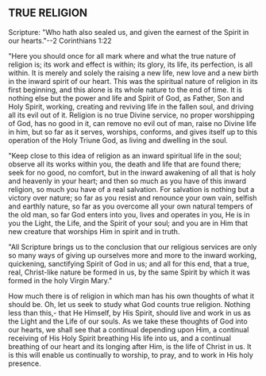 ## TRUE RELIGION ##

Scripture: "Who hath also sealed us, and given the earnest of the Spirit in our hearts."--2 Corinthians 1:22



"Here you should once for all mark where and what the true nature of religion is; its work and effect is within; its glory, its life, its perfection, is all within. It is merely and solely the raising a new life, new love and a new birth in the inward spirit of our heart. This was the spiritual nature of religion in its first beginning, and this alone is its whole nature to the end of time. It is nothing else but the power and life and Spirit of God, as Father, Son and Holy Spirit, working, creating and reviving life in the fallen soul, and driving all its evil out of it. Religion is no true Divine service, no proper worshipping of God, has no good in it, can remove no evil out of man, raise no Divine life in him, but so far as it serves, worships, conforms, and gives itself up to this operation of the Holy Triune God, as living and dwelling in the soul.



"Keep close to this idea of religion as an inward spiritual life in the soul; observe all its works within you, the death and life that are found there; seek for no good, no comfort, but in the inward awakening of all that is holy and heavenly in your heart; and then so much as you have of this inward religion, so much you have of a real salvation. For salvation is nothing but a victory over nature; so far as you resist and renounce your own vain, selfish and earthly nature, so far as you overcome all your own natural tempers of the old man, so far God enters into you, lives and operates in you, He is in you the Light, the Life, and the Spirit of your soul; and you are in Him that new creature that worships Him in spirit and in truth.



"All Scripture brings us to the conclusion that our religious services are only so many ways of giving up ourselves more and more to the inward working, quickening, sanctifying Spirit of God in us; and all for this end, that a true, real, Christ-like nature be formed in us, by the same Spirit by which it was formed in the holy Virgin Mary."



How much there is of religion in which man has his own thoughts of what it should be. Oh, let us seek to study what God counts true religion. Nothing less than this,- that He Himself, by His Spirit, should live and work in us as the Light and the Life of our souls. As we take these thoughts of God into our hearts, we shall see that a continual depending upon Him, a continual receiving of His Holy Spirit breathing His life into us, and a continual breathing of our heart and its longing after Him, is the life of Christ in us. It is this will enable us continually to worship, to pray, and to work in His holy presence.

